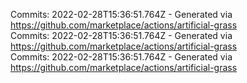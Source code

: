 Commits: 2022-02-28T15:36:51.764Z - Generated via https://github.com/marketplace/actions/artificial-grass
<br>
Commits: 2022-02-28T15:36:51.764Z - Generated via https://github.com/marketplace/actions/artificial-grass
<br>
Commits: 2022-02-28T15:36:51.764Z - Generated via https://github.com/marketplace/actions/artificial-grass
<br>
